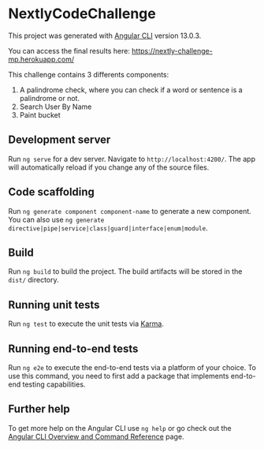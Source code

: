 # NextlyCodeChallenge

This project was generated with [Angular CLI](https://github.com/angular/angular-cli) version 13.0.3.

You can access the final results here: https://nextly-challenge-mp.herokuapp.com/

This challenge contains 3 differents components:
1. A palindrome check, where you can check if a word or sentence is a palindrome or not.
2. Search User By Name
3. Paint bucket

## Development server

Run `ng serve` for a dev server. Navigate to `http://localhost:4200/`. The app will automatically reload if you change any of the source files.

## Code scaffolding

Run `ng generate component component-name` to generate a new component. You can also use `ng generate directive|pipe|service|class|guard|interface|enum|module`.

## Build

Run `ng build` to build the project. The build artifacts will be stored in the `dist/` directory.

## Running unit tests

Run `ng test` to execute the unit tests via [Karma](https://karma-runner.github.io).

## Running end-to-end tests

Run `ng e2e` to execute the end-to-end tests via a platform of your choice. To use this command, you need to first add a package that implements end-to-end testing capabilities.

## Further help

To get more help on the Angular CLI use `ng help` or go check out the [Angular CLI Overview and Command Reference](https://angular.io/cli) page.

